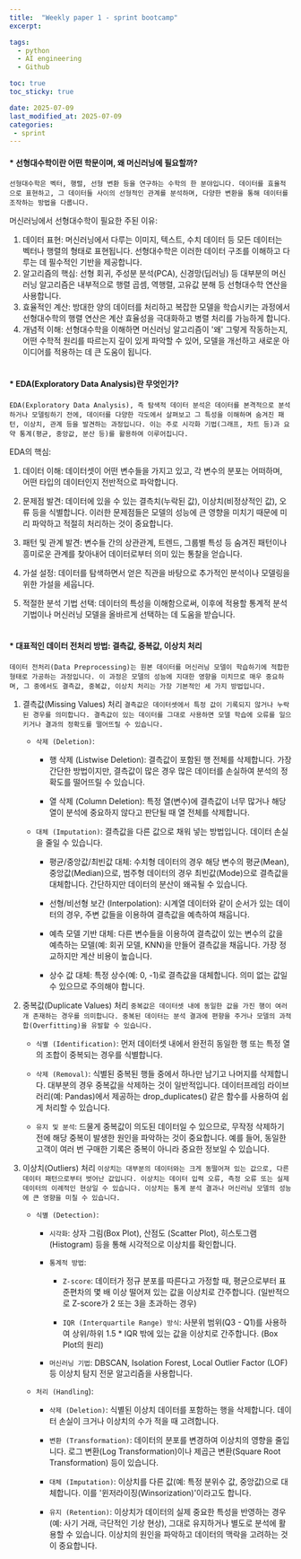 ```yaml
---
title:  "Weekly paper 1 - sprint bootcamp"
excerpt: 

tags:
  - python
  - AI engineering
  - Github

toc: true
toc_sticky: true

date: 2025-07-09
last_modified_at: 2025-07-09
categories: 
 - sprint
---
```


#### * 선형대수학이란 어떤 학문이며, 왜 머신러닝에 필요할까?

`선형대수학은 벡터, 행렬, 선형 변환 등을 연구하는 수학의 한 분야입니다. 데이터를 효율적으로 표현하고, 그 데이터들 사이의 선형적인 관계를 분석하며, 다양한 변환을 통해 데이터를 조작하는 방법을 다룹니다.`

머신러닝에서 선형대수학이 필요한 주된 이유:

1. 데이터 표현: 머신러닝에서 다루는 이미지, 텍스트, 수치 데이터 등 모든 데이터는 벡터나 행렬의 형태로 표현됩니다. 선형대수학은 이러한 데이터 구조를 이해하고 다루는 데 필수적인 기반을 제공합니다.
2. 알고리즘의 핵심: 선형 회귀, 주성분 분석(PCA), 신경망(딥러닝) 등 대부분의 머신러닝 알고리즘은 내부적으로 행렬 곱셈, 역행렬, 고유값 분해 등 선형대수학 연산을 사용합니다.
3. 효율적인 계산: 방대한 양의 데이터를 처리하고 복잡한 모델을 학습시키는 과정에서 선형대수학의 행렬 연산은 계산 효율성을 극대화하고 병렬 처리를 가능하게 합니다.
4. 개념적 이해: 선형대수학을 이해하면 머신러닝 알고리즘이 '왜' 그렇게 작동하는지, 어떤 수학적 원리를 따르는지 깊이 있게 파악할 수 있어, 모델을 개선하고 새로운 아이디어를 적용하는 데 큰 도움이 됩니다.
<br/><br/>
#### * EDA(Exploratory Data Analysis)란 무엇인가?

`EDA(Exploratory Data Analysis), 즉 탐색적 데이터 분석은 데이터를 본격적으로 분석하거나 모델링하기 전에, 데이터를 다양한 각도에서 살펴보고 그 특성을 이해하며 숨겨진 패턴, 이상치, 관계 등을 발견하는 과정입니다. 이는 주로 시각화 기법(그래프, 차트 등)과 요약 통계(평균, 중앙값, 분산 등)를 활용하여 이루어집니다.`

EDA의 핵심:

1. 데이터 이해: 데이터셋이 어떤 변수들을 가지고 있고, 각 변수의 분포는 어떠하며, 어떤 타입의 데이터인지 전반적으로 파악합니다.

2. 문제점 발견: 데이터에 있을 수 있는 결측치(누락된 값), 이상치(비정상적인 값), 오류 등을 식별합니다. 이러한 문제점들은 모델의 성능에 큰 영향을 미치기 때문에 미리 파악하고 적절히 처리하는 것이 중요합니다.

3. 패턴 및 관계 발견: 변수들 간의 상관관계, 트렌드, 그룹별 특성 등 숨겨진 패턴이나 흥미로운 관계를 찾아내어 데이터로부터 의미 있는 통찰을 얻습니다.

4. 가설 설정: 데이터를 탐색하면서 얻은 직관을 바탕으로 추가적인 분석이나 모델링을 위한 가설을 세웁니다.

5. 적절한 분석 기법 선택: 데이터의 특성을 이해함으로써, 이후에 적용할 통계적 분석 기법이나 머신러닝 모델을 올바르게 선택하는 데 도움을 받습니다.
<br/><br/>

#### * 대표적인 데이터 전처리 방법: 결측값, 중복값, 이상치 처리

`데이터 전처리(Data Preprocessing)는 원본 데이터를 머신러닝 모델이 학습하기에 적합한 형태로 가공하는 과정입니다. 이 과정은 모델의 성능에 지대한 영향을 미치므로 매우 중요하며, 그 중에서도 결측값, 중복값, 이상치 처리는 가장 기본적인 세 가지 방법입니다.`


1. 결측값(Missing Values) 처리
`결측값은 데이터셋에서 특정 값이 기록되지 않거나 누락된 경우를 의미합니다. 결측값이 있는 데이터를 그대로 사용하면 모델 학습에 오류를 일으키거나 결과의 정확도를 떨어뜨릴 수 있습니다.`

    - `삭제 (Deletion)`:

      - 행 삭제 (Listwise Deletion): 결측값이 포함된 행 전체를 삭제합니다. 가장 간단한 방법이지만, 결측값이 많은 경우 많은 데이터를 손실하여 분석의 정확도를 떨어뜨릴 수 있습니다.

      - 열 삭제 (Column Deletion): 특정 열(변수)에 결측값이 너무 많거나 해당 열이 분석에 중요하지 않다고 판단될 때 열 전체를 삭제합니다.
    
    - `대체 (Imputation)`: 결측값을 다른 값으로 채워 넣는 방법입니다. 데이터 손실을 줄일 수 있습니다.

      - 평균/중앙값/최빈값 대체: 수치형 데이터의 경우 해당 변수의 평균(Mean), 중앙값(Median)으로, 범주형 데이터의 경우 최빈값(Mode)으로 결측값을 대체합니다. 간단하지만 데이터의 분산이 왜곡될 수 있습니다.

      - 선형/비선형 보간 (Interpolation): 시계열 데이터와 같이 순서가 있는 데이터의 경우, 주변 값들을 이용하여 결측값을 예측하여 채웁니다.

      - 예측 모델 기반 대체: 다른 변수들을 이용하여 결측값이 있는 변수의 값을 예측하는 모델(예: 회귀 모델, KNN)을 만들어 결측값을 채웁니다. 가장 정교하지만 계산 비용이 높습니다.

      - 상수 값 대체: 특정 상수(예: 0, -1)로 결측값을 대체합니다. 의미 없는 값일 수 있으므로 주의해야 합니다.
2. 중복값(Duplicate Values) 처리
`중복값은 데이터셋 내에 동일한 값을 가진 행이 여러 개 존재하는 경우를 의미합니다. 중복된 데이터는 분석 결과에 편향을 주거나 모델의 과적합(Overfitting)을 유발할 수 있습니다.`


    - `식별 (Identification)`: 먼저 데이터셋 내에서 완전히 동일한 행 또는 특정 열의 조합이 중복되는 경우를 식별합니다.

    - `삭제 (Removal)`: 식별된 중복된 행들 중에서 하나만 남기고 나머지를 삭제합니다. 대부분의 경우 중복값을 삭제하는 것이 일반적입니다. 데이터프레임 라이브러리(예: Pandas)에서 제공하는 drop_duplicates() 같은 함수를 사용하여 쉽게 처리할 수 있습니다.

    - `유지 및 분석`: 드물게 중복값이 의도된 데이터일 수 있으므로, 무작정 삭제하기 전에 해당 중복이 발생한 원인을 파악하는 것이 중요합니다. 예를 들어, 동일한 고객이 여러 번 구매한 기록은 중복이 아니라 중요한 정보일 수 있습니다.

3. 이상치(Outliers) 처리
`이상치는 대부분의 데이터와는 크게 동떨어져 있는 값으로, 다른 데이터 패턴으로부터 벗어난 값입니다. 이상치는 데이터 입력 오류, 측정 오류 또는 실제 데이터의 이례적인 현상일 수 있습니다. 이상치는 통계 분석 결과나 머신러닝 모델의 성능에 큰 영향을 미칠 수 있습니다.`

    - `식별 (Detection)`: 
      - `시각화`: 상자 그림(Box Plot), 산점도 (Scatter Plot), 히스토그램(Histogram) 등을 통해 시각적으로 이상치를 확인합니다.

      - `통계적 방법`:

        - `Z-score`: 데이터가 정규 분포를 따른다고 가정할 때, 평균으로부터 표준편차의 몇 배 이상 떨어져 있는 값을 이상치로 간주합니다. (일반적으로 Z-score가 2 또는 3을 초과하는 경우)

        - `IQR (Interquartile Range) 방식`: 사분위 범위(Q3 - Q1)를 사용하여 상위/하위 1.5 * IQR 밖에 있는 값을 이상치로 간주합니다. (Box Plot의 원리)

      - `머신러닝 기법`: DBSCAN, Isolation Forest, Local Outlier Factor (LOF) 등 이상치 탐지 전문 알고리즘을 사용합니다.

    - `처리 (Handling`):

      - `삭제 (Deletion)`: 식별된 이상치 데이터를 포함하는 행을 삭제합니다. 데이터 손실이 크거나 이상치의 수가 적을 때 고려합니다.

      - `변환 (Transformation)`: 데이터의 분포를 변경하여 이상치의 영향을 줄입니다. 로그 변환(Log Transformation)이나 제곱근 변환(Square Root Transformation) 등이 있습니다.

      - `대체 (Imputation)`: 이상치를 다른 값(예: 특정 분위수 값, 중앙값)으로 대체합니다. 이를 '윈저라이징(Winsorization)'이라고도 합니다.

      - `유지 (Retention)`: 이상치가 데이터의 실제 중요한 특성을 반영하는 경우(예: 사기 거래, 극단적인 기상 현상), 그대로 유지하거나 별도로 분석에 활용할 수 있습니다. 이상치의 원인을 파악하고 데이터의 맥락을 고려하는 것이 중요합니다.

